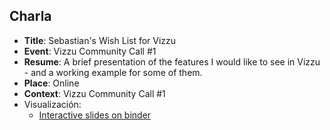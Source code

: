 ## Charla
* **Title**: Sebastian's Wish List for Vizzu
* **Event**: Vizzu Community Call #1
* **Resume**: A brief presentation of the features I would like to see in Vizzu - and a working example for some of them.
* **Place**: Online
* **Context**: Vizzu Community Call #1
* Visualización:
  * [Interactive slides on binder](https://mybinder.org/v2/gh/sebastiandres/talk_2023_12_11_vizzu_community_call/main?filepath=2023-12-11-Community-Call.ipynb.ipynb)
